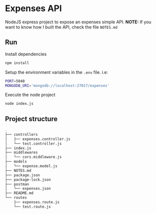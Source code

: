 # Expenses API
NodeJS express project to expose an expenses simple API.
**NOTE:** If you want to know how I built the API, check the file `NOTES.md`

## Run
Install dependencies
```bash
npm install
```

Setup the environment variables in the `.env` file. i.e:
```bash
PORT=5040
MONGODB_URI='mongodb://localhost:27017/expenses'
```

Execute the node project
```bash
node index.js
```

## Project structure
```bash
.
├── controllers
│   ├── expenses.controller.js
│   └── test.controller.js
├── index.js
├── middlewares
│   └── cors.middleware.js
├── models
│   └── expense.model.js
├── NOTES.md
├── package.json
├── package-lock.json
├── postman
│   └── expenses.json
├── README.md
└── routes
    ├── expenses.route.js
    └── test.route.js
```

